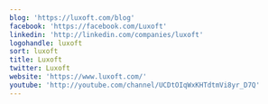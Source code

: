 ```yaml
---
blog: 'https://luxoft.com/blog'
facebook: 'https://facebook.com/Luxoft'
linkedin: 'http://linkedin.com/companies/luxoft'
logohandle: luxoft
sort: luxoft
title: Luxoft
twitter: Luxoft
website: 'https://www.luxoft.com/'
youtube: 'http://youtube.com/channel/UCDtOIqWxKHTdtmVi8yr_D7Q'
---
```

